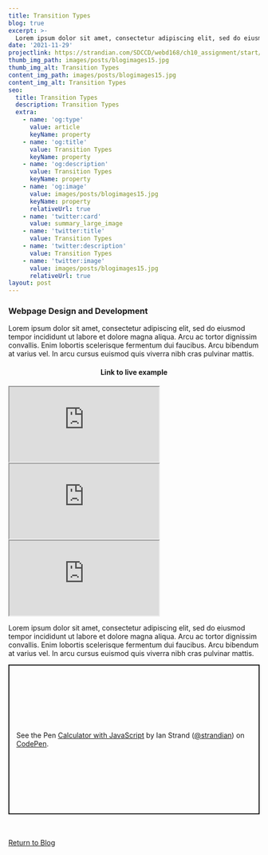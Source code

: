 ```yaml
---
title: Transition Types
blog: true
excerpt: >-
  Lorem ipsum dolor sit amet, consectetur adipiscing elit, sed do eiusmod tempor incididunt ut labore et dolore magna aliqua. Arcu ac tortor dignissim convallis. Enim lobortis scelerisque fermentum dui faucibus. Arcu bibendum at varius vel. In arcu cursus euismod quis viverra nibh cras pulvinar mattis.
date: '2021-11-29'
projectlink: https://strandian.com/SDCCD/webd168/ch10_assignment/start/15-02-transitionTypes.html
thumb_img_path: images/posts/blogimages15.jpg
thumb_img_alt: Transition Types
content_img_path: images/posts/blogimages15.jpg
content_img_alt: Transition Types
seo:
  title: Transition Types
  description: Transition Types
  extra:
    - name: 'og:type'
      value: article
      keyName: property
    - name: 'og:title'
      value: Transition Types
      keyName: property
    - name: 'og:description'
      value: Transition Types
      keyName: property
    - name: 'og:image'
      value: images/posts/blogimages15.jpg
      keyName: property
      relativeUrl: true
    - name: 'twitter:card'
      value: summary_large_image
    - name: 'twitter:title'
      value: Transition Types
    - name: 'twitter:description'
      value: Transition Types
    - name: 'twitter:image'
      value: images/posts/blogimages15.jpg
      relativeUrl: true
layout: post
---
```


### Webpage Design and Development
Lorem ipsum dolor sit amet, consectetur adipiscing elit, sed do eiusmod tempor incididunt ut labore et dolore magna aliqua. Arcu ac tortor dignissim convallis. Enim lobortis scelerisque fermentum dui faucibus. Arcu bibendum at varius vel. In arcu cursus euismod quis viverra nibh cras pulvinar mattis.

<h4 align="center">
Link to live example
</h4>
<div id="hideweb1">
  <div class="thumbnail-container" title="Web Development Portfolio"><a href="https://strandian.com/SDCCD/webd168/ch10_assignment/start/15-02-transitionTypes.html" target="_blank">
    <div class="thumbnail">
      <iframe src="https://strandian.com/SDCCD/webd168/ch10_assignment/start/15-02-transitionTypes.html" onload="this.style.opacity = 1"></iframe>
    </div>
    </a> </div>
</div>
<div id="hideweb2">
  <div class="thumbnail-container" title="Web Development Portfolio"><a href="https://strandian.com/SDCCD/webd168/ch10_assignment/start/15-02-transitionTypes.html" target="_blank">
    <div class="thumbnail">
      <iframe src="https://strandian.com/SDCCD/webd168/ch10_assignment/start/15-02-transitionTypes.html" onload="this.style.opacity = 1"></iframe>
    </div>
    </a> </div>
</div>
<div id="hideweb3">
  <div class="thumbnail-container" title="Web Development Portfolio"><a href="https://strandian.com/SDCCD/webd168/ch10_assignment/start/15-02-transitionTypes.html" target="_blank">
    <div class="thumbnail">
      <iframe src="https://strandian.com/SDCCD/webd168/ch10_assignment/start/15-02-transitionTypes.html" onload="this.style.opacity = 1"></iframe>
    </div>
    </a> </div>
</div>

Lorem ipsum dolor sit amet, consectetur adipiscing elit, sed do eiusmod tempor incididunt ut labore et dolore magna aliqua. Arcu ac tortor dignissim convallis. Enim lobortis scelerisque fermentum dui faucibus. Arcu bibendum at varius vel. In arcu cursus euismod quis viverra nibh cras pulvinar mattis.

<p class="codepen" data-height="300" data-default-tab="html,result" data-slug-hash="ZEXyOEj" data-user="strandian" style="height: 300px; box-sizing: border-box; display: flex; align-items: center; justify-content: center; border: 2px solid; margin: 1em 0; padding: 1em;">
  <span>See the Pen <a href="https://codepen.io/strandian/pen/ZEXyOEj">
  Calculator with JavaScript</a> by Ian Strand (<a href="https://codepen.io/strandian">@strandian</a>)
  on <a href="https://codepen.io">CodePen</a>.</span>
</p>

<br />
<br />
<a class="button" href="/blog/">
  Return to Blog
</a>

<script async src="https://cpwebassets.codepen.io/assets/embed/ei.js"></script>